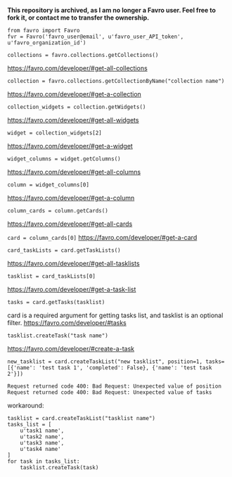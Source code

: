 **This repository is archived, as I am no longer a Favro user. Feel free to fork it, or contact me to transfer the ownership.**
```
from favro import Favro
fvr = Favro('favro_user@email', u'favro_user_API_token', u'favro_organization_id')
```

```collections = favro.collections.getCollections()```

https://favro.com/developer/#get-all-collections


```collection = favro.collections.getCollectionByName("collection name")```

https://favro.com/developer/#get-a-collection


```collection_widgets = collection.getWidgets()```

https://favro.com/developer/#get-all-widgets


```widget = collection_widgets[2]```

https://favro.com/developer/#get-a-widget


```widget_columns = widget.getColumns()```

https://favro.com/developer/#get-all-columns


```column = widget_columns[0]```

https://favro.com/developer/#get-a-column


```column_cards = column.getCards()```

https://favro.com/developer/#get-all-cards


```card = column_cards[0]```
https://favro.com/developer/#get-a-card


```card_taskLists = card.getTaskLists()```

https://favro.com/developer/#get-all-tasklists


```tasklist = card_taskLists[0]```

https://favro.com/developer/#get-a-task-list


```tasks = card.getTasks(tasklist)```

card is a required argument for getting tasks list, and tasklist is an optional filter. https://favro.com/developer/#tasks


```tasklist.createTask("task name")```

https://favro.com/developer/#create-a-task


```new_tasklist = card.createTaskList("new tasklist", position=1, tasks=[{'name': 'test task 1', 'completed': False}, {'name': 'test task 2'}])```

```
Request returned code 400: Bad Request: Unexpected value of position
Request returned code 400: Bad Request: Unexpected value of tasks
```

workaround:

```
tasklist = card.createTaskList("tasklist name")
tasks_list = [
    u'task1 name',
    u'task2 name',
    u'task3 name',
    u'task4 name'
]
for task in tasks_list:
    tasklist.createTask(task)
```
